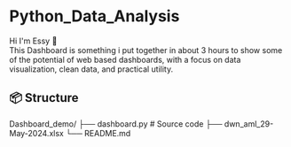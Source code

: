 # Python_Data_Analysis

Hi I'm Essy 👋  
This Dashboard is something i put together in about 3 hours to show some of the potential of web based dashboards, with a focus on data visualization, clean data, and practical utility.

## 📦 Structure
Dashboard_demo/  ├── dashboard.py # Source code 
		 ├── dwn_aml_29-May-2024.xlsx
                 └── README.md 
                       

